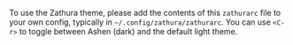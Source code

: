 To use the Zathura theme, please add the contents of this `zathurarc` file to your own config, typically in `~/.config/zathura/zathurarc`. You can use `<C-r>` to toggle between Ashen (dark) and the default light theme.
